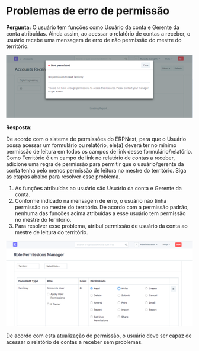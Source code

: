 # Problemas de erro de permissão


**Pergunta:** O usuário tem funções como Usuário da conta e Gerente da conta atribuídas. Ainda assim, ao acessar o relatório de contas a receber, o usuário recebe uma mensagem de erro de não permissão do mestre do território.


![Reportar erro de permissão](/files/report-permission-1.png)


**Resposta:**


De acordo com o sistema de permissões do ERPNext, para que o Usuário possa acessar um formulário ou relatório, ele(a) deverá ter no mínimo permissão de leitura em todos os campos de link desse formulário/relatório. Como Território é um campo de link no relatório de contas a receber, adicione uma regra de permissão para permitir que o usuário/gerente da conta tenha pelo menos permissão de leitura no mestre do território. Siga as etapas abaixo para resolver esse problema.


1. As funções atribuídas ao usuário são Usuário da conta e Gerente da conta.
2. Conforme indicado na mensagem de erro, o usuário não tinha permissão no mestre do território. De acordo com a permissão padrão, nenhuma das funções acima atribuídas a esse usuário tem permissão no mestre do território.
3. Para resolver esse problema, atribuí permissão de usuário da conta ao mestre de leitura do território.


![Permission Manager](/files/report-permission-2.png)


De acordo com esta atualização de permissão, o usuário deve ser capaz de acessar o relatório de contas a receber sem problemas.


